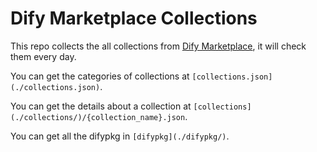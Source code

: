 # Dify Marketplace Collections

This repo collects the all collections from [Dify Marketplace](https://marketplace.dify.ai/), it will check them every day.

You can get the categories of collections at `[collections.json](./collections.json)`.

You can get the details about a collection at `[collections](./collections/)/{collection_name}.json`.

You can get all the difypkg in `[difypkg](./difypkg/)`.
